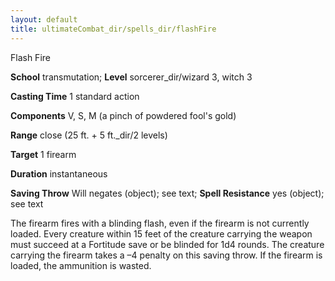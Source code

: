 ```yaml
---
layout: default
title: ultimateCombat_dir/spells_dir/flashFire
---
```

Flash Fire

**School** transmutation; **Level** sorcerer_dir/wizard 3, witch 3

**Casting Time** 1 standard action

**Components** V, S, M (a pinch of powdered fool's gold)

**Range** close (25 ft. + 5 ft._dir/2 levels)

**Target** 1 firearm

**Duration** instantaneous

**Saving Throw** Will negates (object); see text; **Spell Resistance** yes (object); see text

The firearm fires with a blinding flash, even if the firearm is not currently loaded. Every creature within 15 feet of the creature carrying the weapon must succeed at a Fortitude save or be blinded for 1d4 rounds. The creature carrying the firearm takes a –4 penalty on this saving throw. If the firearm is loaded, the ammunition is wasted.

